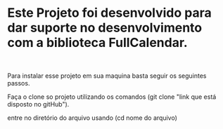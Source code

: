 # Este Projeto foi desenvolvido para dar suporte no desenvolvimento com a biblioteca FullCalendar.
<br>

Para instalar esse projeto em sua maquina basta seguir os seguintes passos.

Faça o clone so projeto utilizando os comandos (git clone  "link que está disposto no gitHub").

entre no diretório do arquivo usando (cd nome do arquivo)


